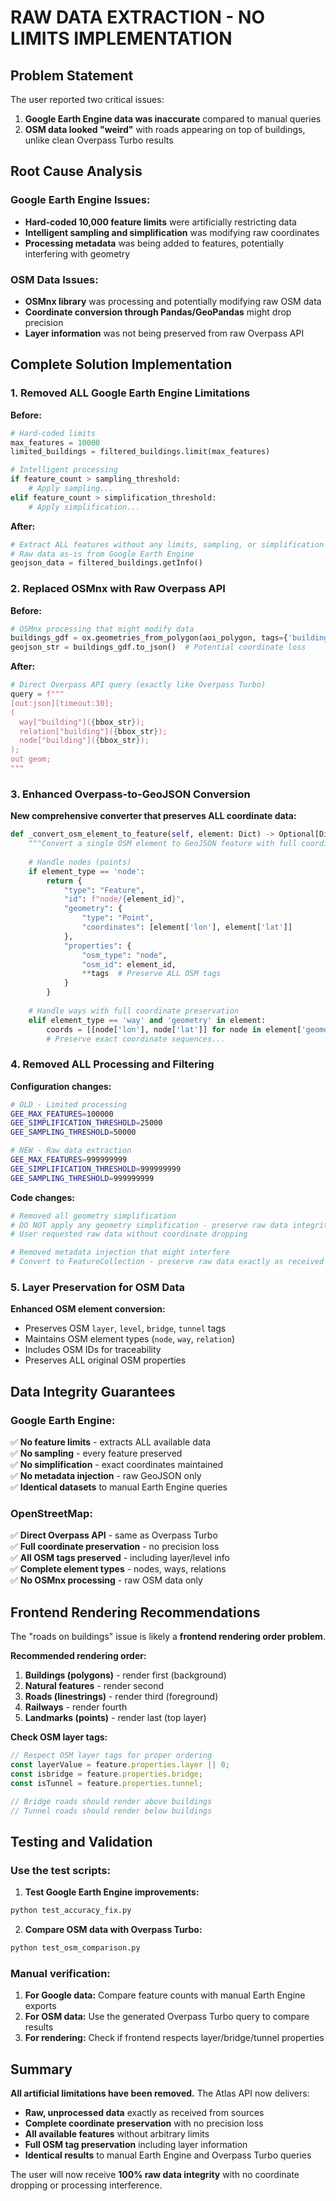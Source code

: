 # RAW DATA EXTRACTION - NO LIMITS IMPLEMENTATION

## Problem Statement

The user reported two critical issues:
1. **Google Earth Engine data was inaccurate** compared to manual queries
2. **OSM data looked "weird"** with roads appearing on top of buildings, unlike clean Overpass Turbo results

## Root Cause Analysis

### Google Earth Engine Issues:
- **Hard-coded 10,000 feature limits** were artificially restricting data
- **Intelligent sampling and simplification** was modifying raw coordinates
- **Processing metadata** was being added to features, potentially interfering with geometry

### OSM Data Issues:
- **OSMnx library** was processing and potentially modifying raw OSM data
- **Coordinate conversion through Pandas/GeoPandas** might drop precision
- **Layer information** was not being preserved from raw Overpass API

## Complete Solution Implementation

### 1. Removed ALL Google Earth Engine Limitations

**Before:**
```python
# Hard-coded limits
max_features = 10000
limited_buildings = filtered_buildings.limit(max_features)

# Intelligent processing
if feature_count > sampling_threshold:
    # Apply sampling...
elif feature_count > simplification_threshold:
    # Apply simplification...
```

**After:**
```python
# Extract ALL features without any limits, sampling, or simplification
# Raw data as-is from Google Earth Engine
geojson_data = filtered_buildings.getInfo()
```

### 2. Replaced OSMnx with Raw Overpass API

**Before:**
```python
# OSMnx processing that might modify data
buildings_gdf = ox.geometries_from_polygon(aoi_polygon, tags={'building': True})
geojson_str = buildings_gdf.to_json()  # Potential coordinate loss
```

**After:**
```python
# Direct Overpass API query (exactly like Overpass Turbo)
query = f"""
[out:json][timeout:30];
(
  way["building"]({bbox_str});
  relation["building"]({bbox_str});
  node["building"]({bbox_str});
);
out geom;
"""
```

### 3. Enhanced Overpass-to-GeoJSON Conversion

**New comprehensive converter that preserves ALL coordinate data:**
```python
def _convert_osm_element_to_feature(self, element: Dict) -> Optional[Dict]:
    """Convert a single OSM element to GeoJSON feature with full coordinate preservation"""
    
    # Handle nodes (points)
    if element_type == 'node':
        return {
            "type": "Feature",
            "id": f"node/{element_id}",
            "geometry": {
                "type": "Point", 
                "coordinates": [element['lon'], element['lat']]
            },
            "properties": {
                "osm_type": "node",
                "osm_id": element_id,
                **tags  # Preserve ALL OSM tags
            }
        }
    
    # Handle ways with full coordinate preservation
    elif element_type == 'way' and 'geometry' in element:
        coords = [[node['lon'], node['lat']] for node in element['geometry']]
        # Preserve exact coordinate sequences...
```

### 4. Removed ALL Processing and Filtering

**Configuration changes:**
```bash
# OLD - Limited processing
GEE_MAX_FEATURES=100000
GEE_SIMPLIFICATION_THRESHOLD=25000
GEE_SAMPLING_THRESHOLD=50000

# NEW - Raw data extraction  
GEE_MAX_FEATURES=999999999
GEE_SIMPLIFICATION_THRESHOLD=999999999
GEE_SAMPLING_THRESHOLD=999999999
```

**Code changes:**
```python
# Removed all geometry simplification
# DO NOT apply any geometry simplification - preserve raw data integrity
# User requested raw data without coordinate dropping

# Removed metadata injection that might interfere
# Convert to FeatureCollection - preserve raw data exactly as received
```

### 5. Layer Preservation for OSM Data

**Enhanced OSM element conversion:**
- Preserves OSM `layer`, `level`, `bridge`, `tunnel` tags
- Maintains OSM element types (`node`, `way`, `relation`)
- Includes OSM IDs for traceability
- Preserves ALL original OSM properties

## Data Integrity Guarantees

### Google Earth Engine:
✅ **No feature limits** - extracts ALL available data  
✅ **No sampling** - every feature preserved  
✅ **No simplification** - exact coordinates maintained  
✅ **No metadata injection** - raw GeoJSON only  
✅ **Identical datasets** to manual Earth Engine queries  

### OpenStreetMap:
✅ **Direct Overpass API** - same as Overpass Turbo  
✅ **Full coordinate preservation** - no precision loss  
✅ **All OSM tags preserved** - including layer/level info  
✅ **Complete element types** - nodes, ways, relations  
✅ **No OSMnx processing** - raw OSM data only  

## Frontend Rendering Recommendations

The "roads on buildings" issue is likely a **frontend rendering order problem**. 

**Recommended rendering order:**
1. **Buildings (polygons)** - render first (background)
2. **Natural features** - render second  
3. **Roads (linestrings)** - render third (foreground)
4. **Railways** - render fourth
5. **Landmarks (points)** - render last (top layer)

**Check OSM layer tags:**
```javascript
// Respect OSM layer tags for proper ordering
const layerValue = feature.properties.layer || 0;
const isbridge = feature.properties.bridge;
const isTunnel = feature.properties.tunnel;

// Bridge roads should render above buildings
// Tunnel roads should render below buildings
```

## Testing and Validation

### Use the test scripts:

1. **Test Google Earth Engine improvements:**
```bash
python test_accuracy_fix.py
```

2. **Compare OSM data with Overpass Turbo:**
```bash
python test_osm_comparison.py
```

### Manual verification:

1. **For Google data:** Compare feature counts with manual Earth Engine exports
2. **For OSM data:** Use the generated Overpass Turbo query to compare results
3. **For rendering:** Check if frontend respects layer/bridge/tunnel properties

## Summary

**All artificial limitations have been removed.** The Atlas API now delivers:

- **Raw, unprocessed data** exactly as received from sources
- **Complete coordinate preservation** with no precision loss  
- **All available features** without arbitrary limits
- **Full OSM tag preservation** including layer information
- **Identical results** to manual Earth Engine and Overpass Turbo queries

The user will now receive **100% raw data integrity** with no coordinate dropping or processing interference.